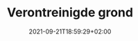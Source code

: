 ---
title: "Verontreinigde grond"
date: 2021-09-21T18:59:29+02:00
draft: true
menu: main
description: "Tadam"
TopImage: "images/vca.jpg"
intro: "Vloeistoffen en materialen die niet van nature in onze bodem of grondwater voorkomen, kunnen schadelijk zijn (bodemverontreiniging). Werken in verontreinigde grond brengt risico's met zich mee en daarom zijn er strenge regels opgesteld om u en het milieu te beschermen. Door een training bij ons te volgen kunt u de risico's beperken en leert u om veilig te werken. Bijvoorbeeld door extra maatregelen te nemen of meer aandacht te besteden aan bepaalde aspecten van uw werkzaamheden."
---